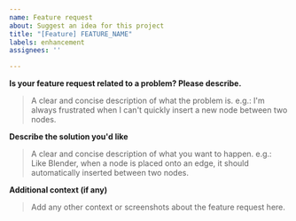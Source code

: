 ```yaml
---
name: Feature request
about: Suggest an idea for this project
title: "[Feature] FEATURE_NAME"
labels: enhancement
assignees: ''

---
```


**Is your feature request related to a problem? Please describe.**
> A clear and concise description of what the problem is. e.g.:
> I'm always frustrated when I can't quickly insert a new node between two nodes.

**Describe the solution you'd like**
> A clear and concise description of what you want to happen. e.g.:
> Like Blender, when a node is placed onto an edge, it should automatically inserted between two nodes.

**Additional context (if any)**
> Add any other context or screenshots about the feature request here.

